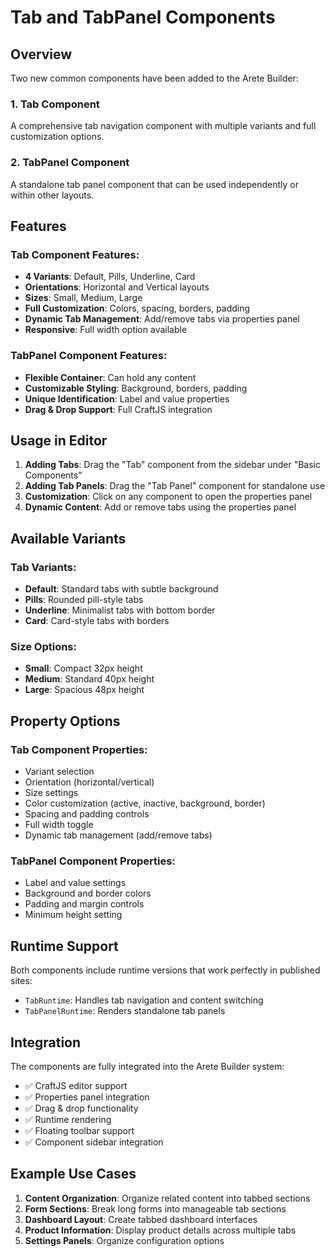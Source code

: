 # Tab and TabPanel Components

## Overview

Two new common components have been added to the Arete Builder:

### 1. Tab Component

A comprehensive tab navigation component with multiple variants and full customization options.

### 2. TabPanel Component

A standalone tab panel component that can be used independently or within other layouts.

## Features

### Tab Component Features:

- **4 Variants**: Default, Pills, Underline, Card
- **Orientations**: Horizontal and Vertical layouts
- **Sizes**: Small, Medium, Large
- **Full Customization**: Colors, spacing, borders, padding
- **Dynamic Tab Management**: Add/remove tabs via properties panel
- **Responsive**: Full width option available

### TabPanel Component Features:

- **Flexible Container**: Can hold any content
- **Customizable Styling**: Background, borders, padding
- **Unique Identification**: Label and value properties
- **Drag & Drop Support**: Full CraftJS integration

## Usage in Editor

1. **Adding Tabs**: Drag the "Tab" component from the sidebar under "Basic Components"
2. **Adding Tab Panels**: Drag the "Tab Panel" component for standalone use
3. **Customization**: Click on any component to open the properties panel
4. **Dynamic Content**: Add or remove tabs using the properties panel

## Available Variants

### Tab Variants:

- **Default**: Standard tabs with subtle background
- **Pills**: Rounded pill-style tabs
- **Underline**: Minimalist tabs with bottom border
- **Card**: Card-style tabs with borders

### Size Options:

- **Small**: Compact 32px height
- **Medium**: Standard 40px height
- **Large**: Spacious 48px height

## Property Options

### Tab Component Properties:

- Variant selection
- Orientation (horizontal/vertical)
- Size settings
- Color customization (active, inactive, background, border)
- Spacing and padding controls
- Full width toggle
- Dynamic tab management (add/remove tabs)

### TabPanel Component Properties:

- Label and value settings
- Background and border colors
- Padding and margin controls
- Minimum height setting

## Runtime Support

Both components include runtime versions that work perfectly in published sites:

- `TabRuntime`: Handles tab navigation and content switching
- `TabPanelRuntime`: Renders standalone tab panels

## Integration

The components are fully integrated into the Arete Builder system:

- ✅ CraftJS editor support
- ✅ Properties panel integration
- ✅ Drag & drop functionality
- ✅ Runtime rendering
- ✅ Floating toolbar support
- ✅ Component sidebar integration

## Example Use Cases

1. **Content Organization**: Organize related content into tabbed sections
2. **Form Sections**: Break long forms into manageable tab sections
3. **Dashboard Layout**: Create tabbed dashboard interfaces
4. **Product Information**: Display product details across multiple tabs
5. **Settings Panels**: Organize configuration options
